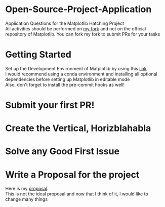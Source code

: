 # Open-Source-Project-Application
Application Questions for the Matplotlib Hatching Project  
All activities should be performed on [my fork](https://github.com/Impaler343/matplotlib) and not on the official repository of Matplotlib.
You can fork my fork to submit PRs for your tasks

# Getting Started
Set up the Development Environment of Matplotlib by using this [link](https://matplotlib.org/devdocs/devel/development_setup.html)  
I would recommend using a conda environment and installing all optional dependencies before setting up Matplotlib in editable mode  
Also, don't forget to install the pre-commit hooks as well!

# Submit your first PR!

# Create the Vertical, Horizblahabla

# Solve any Good First Issue 

# Write a Proposal for the project
Here is my [proposal](https://docs.google.com/document/d/1RRWbWWlkbc63lKOGFxU4KVvk8miIKJjqGTQNYfhW--A/edit?usp=sharing).  
This is not the ideal proposal and now that I think of it, I would like to change many things
